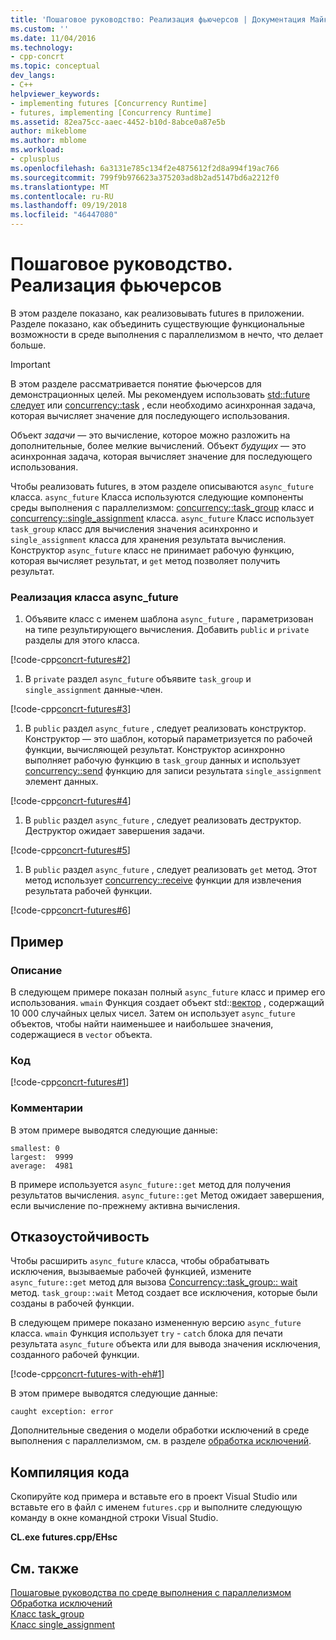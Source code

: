 ```yaml
---
title: 'Пошаговое руководство: Реализация фьючерсов | Документация Майкрософт'
ms.custom: ''
ms.date: 11/04/2016
ms.technology:
- cpp-concrt
ms.topic: conceptual
dev_langs:
- C++
helpviewer_keywords:
- implementing futures [Concurrency Runtime]
- futures, implementing [Concurrency Runtime]
ms.assetid: 82ea75cc-aaec-4452-b10d-8abce0a87e5b
author: mikeblome
ms.author: mblome
ms.workload:
- cplusplus
ms.openlocfilehash: 6a3131e785c134f2e4875612f2d8a994f19ac766
ms.sourcegitcommit: 799f9b976623a375203ad8b2ad5147bd6a2212f0
ms.translationtype: MT
ms.contentlocale: ru-RU
ms.lasthandoff: 09/19/2018
ms.locfileid: "46447080"
---
```

# <a name="walkthrough-implementing-futures"></a>Пошаговое руководство. Реализация фьючерсов

В этом разделе показано, как реализовывать futures в приложении. Разделе показано, как объединить существующие функциональные возможности в среде выполнения с параллелизмом в нечто, что делает больше.

> [!IMPORTANT]
>  В этом разделе рассматривается понятие фьючерсов для демонстрационных целей. Мы рекомендуем использовать [std::future следует](../../standard-library/future-class.md) или [concurrency::task](../../parallel/concrt/reference/task-class.md) , если необходимо асинхронная задача, которая вычисляет значение для последующего использования.

Объект *задачи* — это вычисление, которое можно разложить на дополнительные, более мелкие вычислений. Объект *будущих* — это асинхронная задача, которая вычисляет значение для последующего использования.

Чтобы реализовать futures, в этом разделе описываются `async_future` класса. `async_future` Класса используются следующие компоненты среды выполнения с параллелизмом: [concurrency::task_group](reference/task-group-class.md) класс и [concurrency::single_assignment](../../parallel/concrt/reference/single-assignment-class.md) класса. `async_future` Класс использует `task_group` класс для вычисления значения асинхронно и `single_assignment` класса для хранения результата вычисления. Конструктор `async_future` класс не принимает рабочую функцию, которая вычисляет результат, и `get` метод позволяет получить результат.

### <a name="to-implement-the-asyncfuture-class"></a>Реализация класса async_future

1. Объявите класс с именем шаблона `async_future` , параметризован на типе результирующего вычисления. Добавить `public` и `private` разделы для этого класса.

[!code-cpp[concrt-futures#2](../../parallel/concrt/codesnippet/cpp/walkthrough-implementing-futures_1.cpp)]

1. В `private` раздел `async_future` объявите `task_group` и `single_assignment` данные-член.

[!code-cpp[concrt-futures#3](../../parallel/concrt/codesnippet/cpp/walkthrough-implementing-futures_2.cpp)]

1. В `public` раздел `async_future` , следует реализовать конструктор. Конструктор — это шаблон, который параметризуется по рабочей функции, вычисляющей результат. Конструктор асинхронно выполняет рабочую функцию в `task_group` данных и использует [concurrency::send](reference/concurrency-namespace-functions.md#send) функцию для записи результата `single_assignment` элемент данных.

[!code-cpp[concrt-futures#4](../../parallel/concrt/codesnippet/cpp/walkthrough-implementing-futures_3.cpp)]

1. В `public` раздел `async_future` , следует реализовать деструктор. Деструктор ожидает завершения задачи.

[!code-cpp[concrt-futures#5](../../parallel/concrt/codesnippet/cpp/walkthrough-implementing-futures_4.cpp)]

1. В `public` раздел `async_future` , следует реализовать `get` метод. Этот метод использует [concurrency::receive](reference/concurrency-namespace-functions.md#receive) функции для извлечения результата рабочей функции.

[!code-cpp[concrt-futures#6](../../parallel/concrt/codesnippet/cpp/walkthrough-implementing-futures_5.cpp)]

## <a name="example"></a>Пример

### <a name="description"></a>Описание

В следующем примере показан полный `async_future` класс и пример его использования. `wmain` Функция создает объект std::[вектор](../../standard-library/vector-class.md) , содержащий 10 000 случайных целых чисел. Затем он использует `async_future` объектов, чтобы найти наименьшее и наибольшее значения, содержащиеся в `vector` объекта.

### <a name="code"></a>Код

[!code-cpp[concrt-futures#1](../../parallel/concrt/codesnippet/cpp/walkthrough-implementing-futures_6.cpp)]

### <a name="comments"></a>Комментарии

В этом примере выводятся следующие данные:

```Output
smallest: 0
largest:  9999
average:  4981
```

В примере используется `async_future::get` метод для получения результатов вычисления. `async_future::get` Метод ожидает завершения, если вычисление по-прежнему активна вычисления.

## <a name="robust-programming"></a>Отказоустойчивость

Чтобы расширить `async_future` класса, чтобы обрабатывать исключения, вызываемые рабочей функцией, измените `async_future::get` метод для вызова [Concurrency::task_group:: wait](reference/task-group-class.md#wait) метод. `task_group::wait` Метод создает все исключения, которые были созданы в рабочей функции.

В следующем примере показано измененную версию `async_future` класса. `wmain` Функция использует `try` - `catch` блока для печати результата `async_future` объекта или для вывода значения исключения, созданного рабочей функции.

[!code-cpp[concrt-futures-with-eh#1](../../parallel/concrt/codesnippet/cpp/walkthrough-implementing-futures_7.cpp)]

В этом примере выводятся следующие данные:

```Output
caught exception: error
```

Дополнительные сведения о модели обработки исключений в среде выполнения с параллелизмом, см. в разделе [обработка исключений](../../parallel/concrt/exception-handling-in-the-concurrency-runtime.md).

## <a name="compiling-the-code"></a>Компиляция кода

Скопируйте код примера и вставьте его в проект Visual Studio или вставьте его в файл с именем `futures.cpp` и выполните следующую команду в окне командной строки Visual Studio.

**CL.exe futures.cpp/EHsc**

## <a name="see-also"></a>См. также

[Пошаговые руководства по среде выполнения с параллелизмом](../../parallel/concrt/concurrency-runtime-walkthroughs.md)<br/>
[Обработка исключений](../../parallel/concrt/exception-handling-in-the-concurrency-runtime.md)<br/>
[Класс task_group](reference/task-group-class.md)<br/>
[Класс single_assignment](../../parallel/concrt/reference/single-assignment-class.md)
